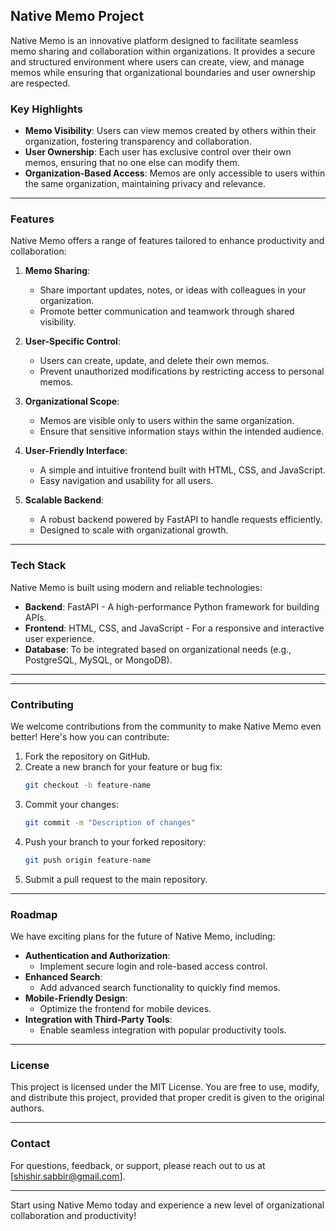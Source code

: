 
## Native Memo Project

Native Memo is an innovative platform designed to facilitate seamless memo sharing and collaboration within organizations. It provides a secure and structured environment where users can create, view, and manage memos while ensuring that organizational boundaries and user ownership are respected.

### Key Highlights

- **Memo Visibility**: Users can view memos created by others within their organization, fostering transparency and collaboration.
- **User Ownership**: Each user has exclusive control over their own memos, ensuring that no one else can modify them.
- **Organization-Based Access**: Memos are only accessible to users within the same organization, maintaining privacy and relevance.

---

### Features

Native Memo offers a range of features tailored to enhance productivity and collaboration:

1. **Memo Sharing**:
    - Share important updates, notes, or ideas with colleagues in your organization.
    - Promote better communication and teamwork through shared visibility.

2. **User-Specific Control**:
    - Users can create, update, and delete their own memos.
    - Prevent unauthorized modifications by restricting access to personal memos.

3. **Organizational Scope**:
    - Memos are visible only to users within the same organization.
    - Ensure that sensitive information stays within the intended audience.

4. **User-Friendly Interface**:
    - A simple and intuitive frontend built with HTML, CSS, and JavaScript.
    - Easy navigation and usability for all users.

5. **Scalable Backend**:
    - A robust backend powered by FastAPI to handle requests efficiently.
    - Designed to scale with organizational growth.

---

### Tech Stack

Native Memo is built using modern and reliable technologies:

- **Backend**: FastAPI - A high-performance Python framework for building APIs.
- **Frontend**: HTML, CSS, and JavaScript - For a responsive and interactive user experience.
- **Database**: To be integrated based on organizational needs (e.g., PostgreSQL, MySQL, or MongoDB).

---


---

### Contributing

We welcome contributions from the community to make Native Memo even better! Here's how you can contribute:

1. Fork the repository on GitHub.
2. Create a new branch for your feature or bug fix:
    ```bash
    git checkout -b feature-name
    ```
3. Commit your changes:
    ```bash
    git commit -m "Description of changes"
    ```
4. Push your branch to your forked repository:
    ```bash
    git push origin feature-name
    ```
5. Submit a pull request to the main repository.

---

### Roadmap

We have exciting plans for the future of Native Memo, including:

- **Authentication and Authorization**:
  - Implement secure login and role-based access control.
- **Enhanced Search**:
  - Add advanced search functionality to quickly find memos.
- **Mobile-Friendly Design**:
  - Optimize the frontend for mobile devices.
- **Integration with Third-Party Tools**:
  - Enable seamless integration with popular productivity tools.

---

### License

This project is licensed under the MIT License. You are free to use, modify, and distribute this project, provided that proper credit is given to the original authors.

---

### Contact

For questions, feedback, or support, please reach out to us at [shishir.sabbir@gmail.com].

---

Start using Native Memo today and experience a new level of organizational collaboration and productivity!

